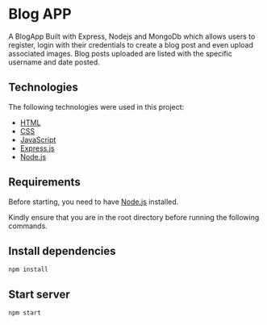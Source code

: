 # Blog APP

A BlogApp Built with Express, Nodejs and MongoDb which allows users to register, login with their credentials to create a blog post and even upload associated images. Blog posts uploaded are listed with the specific username and date posted.


<!-- ![Screenshot](Quickbutik.png?raw=true "Quickbutik") -->

## Technologies 

The following technologies were used in this project:

- [HTML](https://html.com/)
- [CSS](https://developer.mozilla.org/en-US/docs/Learn/CSS/First_steps)
- [JavaScript](https://www.javascript.com)
- [Express.js](https://expressjs.com/)
- [Node.js](https://nodejs.org/)



## Requirements

Before starting, you need to have [Node.js](https://nodejs.org/) installed.

Kindly ensure that you are in the root directory before running the following commands.


## Install dependencies
    npm install

## Start server

    npm start